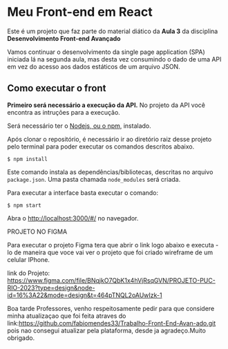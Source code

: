 # Meu Front-end em React

Este é um projeto que faz parte do material diático da **Aula 3** da disciplina **Desenvolvimento Front-end Avançado** 

Vamos continuar o desenvolvimento da single page application (SPA) iniciada lá na segunda aula, mas desta vez consumindo o dado de uma API em vez do acesso aos dados estáticos de um arquivo JSON.


## Como executar o front

**Primeiro será necessário a execução da API.** No projeto da API você encontra as intruções para a execução.

Será necessário ter o [Nodejs, ou o npm,](https://nodejs.org/en/download/) instalado. 

Após clonar o repositório, é necessário ir ao diretório raiz desse projeto pelo terminal para poder executar os comandos descritos abaixo.

```
$ npm install
```

Este comando instala as dependências/bibliotecas, descritas no arquivo `package.json`. Uma pasta chamada `node_modules` será criada.

Para executar a interface basta executar o comando: 

```
$ npm start
```

Abra o [http://localhost:3000/#/](http://localhost:3000/#/) no navegador.

PROJETO NO FIGMA

Para executar o projeto Figma tera que abrir o link logo abaixo e executa - lo de maneira que voce vai ver o projeto que foi criado wireframe de um celular IPhone.

link do Projeto: https://www.figma.com/file/BNqjkO7QbK1x4hVjRsqGVN/PROJETO-PUC-RIO-2023?type=design&node-id=16%3A22&mode=design&t=464pTNQL2oAUwIzk-1


Boa tarde Professores, venho respeitosamente pedir para que considere minha atualizaçao que foi feita atraves do link:https://github.com/fabiomendes33/Trabalho-Front-End-Avan-ado.git pois nao consegui atualizar pela plataforma, desde ja agradeço.Muito obrigado.

